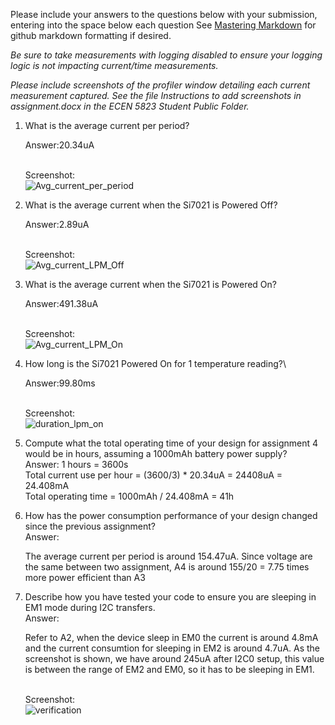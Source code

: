 Please include your answers to the questions below with your submission, entering into the space below each question
See [Mastering Markdown](https://guides.github.com/features/mastering-markdown/) for github markdown formatting if desired.

*Be sure to take measurements with logging disabled to ensure your logging logic is not impacting current/time measurements.*

*Please include screenshots of the profiler window detailing each current measurement captured.  See the file Instructions to add screenshots in assignment.docx in the ECEN 5823 Student Public Folder.* 

1. What is the average current per period?

   Answer:20.34uA
   
   <br>Screenshot:  
   ![Avg_current_per_period](https://github.com/CU-ECEN-5823/ecen5823-assignment4-JiabinLin12/blob/master/img/A4/period.png)  

2. What is the average current when the Si7021 is Powered Off?

   Answer:2.89uA
   
   <br>Screenshot:  
   ![Avg_current_LPM_Off](https://github.com/CU-ECEN-5823/ecen5823-assignment4-JiabinLin12/blob/master/img/A4/sensorofftime.png)  

3. What is the average current when the Si7021 is Powered On?

   Answer:491.38uA
   
   <br>Screenshot:  
   ![Avg_current_LPM_On](https://github.com/CU-ECEN-5823/ecen5823-assignment4-JiabinLin12/blob/master/img/A4/sensorontime.png)  

4. How long is the Si7021 Powered On for 1 temperature reading?\

   Answer:99.80ms
   
   <br>Screenshot:  
   ![duration_lpm_on](https://github.com/CU-ECEN-5823/ecen5823-assignment4-JiabinLin12/blob/master/img/A4/sensorontime.png)  

5. Compute what the total operating time of your design for assignment 4 would be in hours, assuming a 1000mAh battery power supply?\
   Answer:
   1 hours = 3600s \
   Total current use per hour = (3600/3) * 20.34uA = 24408uA = 24.408mA \
   Total operating time = 1000mAh / 24.408mA = 41h 
   
   
6. How has the power consumption performance of your design changed since the previous assignment?\
   Answer:
   
   The average current per period is around 154.47uA. Since voltage are the same between two assignment, A4 is around 155/20 = 7.75 times more power efficient than A3 
   
7. Describe how you have tested your code to ensure you are sleeping in EM1 mode during I2C transfers.\
   Answer:
   
   Refer to A2, when the device sleep in EM0 the current is around 4.8mA and the current consumtion for sleeping in EM2 is around 4.7uA. As the screenshot is shown, we have around 245uA after I2C0 setup, this value is between the range of EM2 and EM0, so it has to be sleeping in EM1. 
   
   <br>Screenshot:  
   ![verification](https://github.com/CU-ECEN-5823/ecen5823-assignment4-JiabinLin12/blob/master/img/A4/verification.png)  
